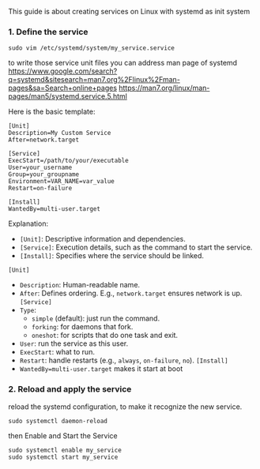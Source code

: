 This guide is about creating services on Linux with systemd as init system

### 1. Define the service

```
sudo vim /etc/systemd/system/my_service.service
```

to write those service unit files you can address man page of systemd
https://www.google.com/search?q=systemd&sitesearch=man7.org%2Flinux%2Fman-pages&sa=Search+online+pages
https://man7.org/linux/man-pages/man5/systemd.service.5.html

Here is the basic template:
```
[Unit]  
Description=My Custom Service  
After=network.target  
  
[Service]  
ExecStart=/path/to/your/executable  
User=your_username  
Group=your_groupname  
Environment=VAR_NAME=var_value  
Restart=on-failure
  
[Install]  
WantedBy=multi-user.target
```

Explanation:

- `[Unit]`: Descriptive information and dependencies.  
- `[Service]`: Execution details, such as the command to start the service.  
- `[Install]`: Specifies where the service should be linked.

 `[Unit]`
- `Description`: Human-readable name.
- `After`: Defines ordering. E.g., `network.target` ensures network is up.
`[Service]`
- `Type`:
    - `simple` (default): just run the command.
    - `forking`: for daemons that fork.
    - `oneshot`: for scripts that do one task and exit.
- `User`: run the service as this user.
- `ExecStart`: what to run.
- `Restart`: handle restarts (e.g., `always`, `on-failure`, `no`).
`[Install]`
- `WantedBy=multi-user.target` makes it start at boot 

### 2. Reload and apply the service

reload the systemd configuration, to make it recognize the new service.
```
sudo systemctl daemon-reload
```

then Enable and Start the Service
```
sudo systemctl enable my_service
sudo systemctl start my_service
```
